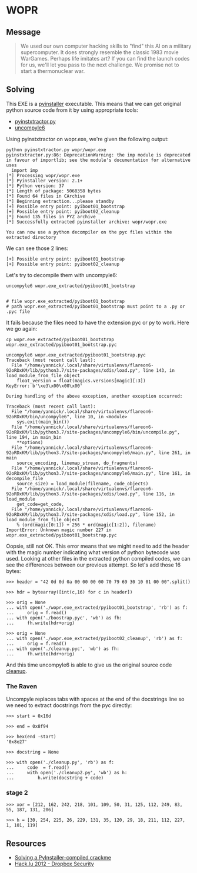 # WOPR

## Message

> We used our own computer hacking skills to "find" this AI on a military supercomputer. It does
> strongly resemble the classic 1983 movie WarGames. Perhaps life imitates art? If you can find
> the launch codes for us, we'll let you pass to the next challenge. We promise not to start a
> thermonuclear war.

## Solving

This EXE is a [pyinstaller]() executable. This means that we can get original python source
code from it by using appropriate tools:

- [pyinstxtractor.py](https://sourceforge.net/projects/pyinstallerextractor/)
- [uncompyle6](https://github.com/rocky/python-uncompyle6)

Using pyinstxtractor on wopr.exe, we're given the following output:

```shell
python pyinstxtractor.py wopr/wopr.exe 
pyinstxtractor.py:86: DeprecationWarning: the imp module is deprecated in favour of importlib; see the module's documentation for alternative uses
  import imp
[*] Processing wopr/wopr.exe
[*] Pyinstaller version: 2.1+
[*] Python version: 37
[*] Length of package: 5068358 bytes
[*] Found 64 files in CArchive
[*] Beginning extraction...please standby
[+] Possible entry point: pyiboot01_bootstrap
[+] Possible entry point: pyiboot02_cleanup
[*] Found 135 files in PYZ archive
[*] Successfully extracted pyinstaller archive: wopr/wopr.exe

You can now use a python decompiler on the pyc files within the extracted directory
```

We can see those 2 lines:

```shell
[+] Possible entry point: pyiboot01_bootstrap
[+] Possible entry point: pyiboot02_cleanup
```

Let's try to decompile them with uncompyle6:

```shell
uncompyle6 wopr.exe_extracted/pyiboot01_bootstrap 


# file wopr.exe_extracted/pyiboot01_bootstrap
# path wopr.exe_extracted/pyiboot01_bootstrap must point to a .py or .pyc file
```

It fails because the files need to have the extension pyc or py to work. Here we go again:

```shell
cp wopr.exe_extracted/pyiboot01_bootstrap wopr.exe_extracted/pyiboot01_bootstrap.pyc

uncompyle6 wopr.exe_extracted/pyiboot01_bootstrap.pyc 
Traceback (most recent call last):
  File "/home/yannick/.local/share/virtualenvs/flareon6-92oRDxKM/lib/python3.7/site-packages/xdis/load.py", line 143, in load_module_from_file_object
    float_version = float(magics.versions[magic][:3])
KeyError: b'\xe3\x00\x00\x00'

During handling of the above exception, another exception occurred:

Traceback (most recent call last):
  File "/home/yannick/.local/share/virtualenvs/flareon6-92oRDxKM/bin/uncompyle6", line 10, in <module>
    sys.exit(main_bin())
  File "/home/yannick/.local/share/virtualenvs/flareon6-92oRDxKM/lib/python3.7/site-packages/uncompyle6/bin/uncompile.py", line 194, in main_bin
    **options)
  File "/home/yannick/.local/share/virtualenvs/flareon6-92oRDxKM/lib/python3.7/site-packages/uncompyle6/main.py", line 261, in main
    source_encoding, linemap_stream, do_fragments)
  File "/home/yannick/.local/share/virtualenvs/flareon6-92oRDxKM/lib/python3.7/site-packages/uncompyle6/main.py", line 161, in decompile_file
    source_size) = load_module(filename, code_objects)
  File "/home/yannick/.local/share/virtualenvs/flareon6-92oRDxKM/lib/python3.7/site-packages/xdis/load.py", line 116, in load_module
    get_code=get_code,
  File "/home/yannick/.local/share/virtualenvs/flareon6-92oRDxKM/lib/python3.7/site-packages/xdis/load.py", line 152, in load_module_from_file_object
    % (ord(magic[0:1]) + 256 * ord(magic[1:2]), filename)
ImportError: Unknown magic number 227 in wopr.exe_extracted/pyiboot01_bootstrap.pyc
```

Oopsie, still not OK. This error means that we might need to add the header with the magic number
indicating what version of python bytecode was used. Looking at other files in the extracted
python compiled codes, we can see the differences between our previous attempt. So let's add
those 16 bytes:

```shell
>>> header = "42 0d 0d 0a 00 00 00 00 70 79 69 30 10 01 00 00".split()                                  

>>> hdr = bytearray([int(c,16) for c in header])                                                        

>>> orig = None 
... with open('./wopr.exe_extracted/pyiboot01_bootstrap', 'rb') as f: 
...     orig = f.read() 
... with open('./boostrap.pyc', 'wb') as fh: 
...     fh.write(hdr+orig)                                                                              

>>> orig = None 
... with open('./wopr.exe_extracted/pyiboot02_cleanup', 'rb') as f: 
...     orig = f.read() 
... with open('./cleanup.pyc', 'wb') as fh: 
...     fh.write(hdr+orig)
```

And this time uncompyle6 is able to give us the original source code [cleanup]('./cleanup.py').

### The Raven

Uncompyle replaces tabs with spaces at the end of the docstrings line so we need to extract
docstrings from the pyc directly:

```shell
>>> start = 0x16d

>>> end = 0x8f94

>>> hex(end -start)       
'0x8e27'

>>> docstring = None       

>>> with open('./cleanup.py', 'rb') as f:
...     code  = f.read()
...     with open('./cleanup2.py', 'wb') as h:
...         h.write(docstring + code)
```

### stage 2

```shell
>>> xor = [212, 162, 242, 218, 101, 109, 50, 31, 125, 112, 249, 83, 55, 187, 131, 206]

>>> h = [30, 254, 225, 26, 229, 131, 35, 120, 29, 18, 211, 112, 227, 1, 101, 119]
```

## Resources

- [Solving a PyInstaller-compiled crackme](https://hshrzd.wordpress.com/2018/01/26/solving-a-pyinstaller-compiled-crackme/)
- [Hack.lu 2012 - Dropbox Security](http://archive.hack.lu/2012/Dropbox%20security.pdf)

